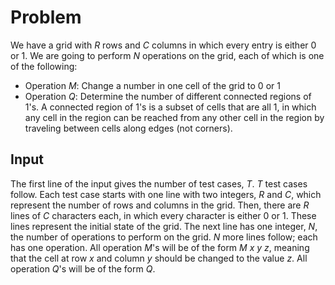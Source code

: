 # Problem

We have a grid with $R$ rows and $C$ columns in which every entry is either $0$ or $1$. We are going to perform $N$ operations on the grid, each of which is one of the following:

- Operation $M$: Change a number in one cell of the grid to $0$ or $1$
- Operation $Q$: Determine the number of different connected regions of $1$'s. A connected region of $1$'s is a subset of cells that are all $1$, in which any cell in the region can be reached from any other cell in the region by traveling between cells along edges (not corners).

## Input

The first line of the input gives the number of test cases, $T$. $T$ test cases follow. Each test case starts with one line with two integers, $R$ and $C$, which represent the number of rows and columns in the grid. Then, there are $R$ lines of $C$ characters each, in which every character is either $0$ or $1$. These lines represent the initial state of the grid.
The next line has one integer, $N$, the number of operations to perform on the grid. $N$ more lines follow; each has one operation. All operation $M$'s will be of the form $M\ x\ y\ z$, meaning that the cell at row $x$ and column $y$ should be changed to the value $z$. All operation $Q$'s will be of the form $Q$.
